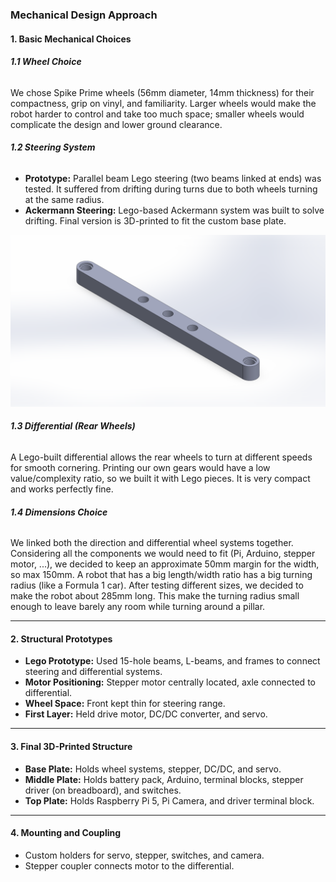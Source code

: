 ### Mechanical Design Approach

#### 1\. Basic Mechanical Choices

###### **1.1 Wheel Choice**
We chose Spike Prime wheels (56mm diameter, 14mm thickness) for their compactness, grip on vinyl, and familiarity. Larger wheels would make the robot harder to control and take too much space; smaller wheels would complicate the design and lower ground clearance.
###### **1.2 Steering System** 
- **Prototype:** Parallel beam Lego steering (two beams linked at ends) was tested. It suffered from drifting during turns due to both wheels turning at the same radius.
- **Ackermann Steering:** Lego-based Ackermann system was built to solve drifting. Final version is 3D-printed to fit the custom base plate.

![Image](mech/DirectionRods3.png?raw=true)

###### **1.3 Differential (Rear Wheels)** 
A Lego-built differential allows the rear wheels to turn at different speeds for smooth cornering. Printing our own gears would have a low value/complexity ratio, so we built it with Lego pieces. It is very compact and works perfectly fine.
###### **1.4 Dimensions Choice**
We linked both the direction and differential wheel systems together. Considering all the components we would need to fit (Pi, Arduino, stepper motor, ...), we decided to keep an approximate 50mm margin for the width, so max 150mm. A robot that has a big length/width ratio has a big turning radius (like a Formula 1 car). After testing different sizes, we decided to make the robot about 285mm long. This make the turning radius small enough to leave barely any room while turning around a pillar. 

---

#### 2\. Structural Prototypes

- **Lego Prototype:** Used 15-hole beams, L-beams, and frames to connect steering and differential systems.
- **Motor Positioning:** Stepper motor centrally located, axle connected to differential.
- **Wheel Space:** Front kept thin for steering range.
- **First Layer:** Held drive motor, DC/DC converter, and servo.

---

#### 3\. Final 3D-Printed Structure

- **Base Plate:** Holds wheel systems, stepper, DC/DC, and servo.
- **Middle Plate:** Holds battery pack, Arduino, terminal blocks, stepper driver (on breadboard), and switches.
- **Top Plate:** Holds Raspberry Pi 5, Pi Camera, and driver terminal block.

---

#### 4\. Mounting and Coupling

- Custom holders for servo, stepper, switches, and camera.
- Stepper coupler connects motor to the differential.
